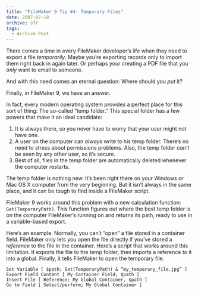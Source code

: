 ```yaml
---
title: "FileMaker 9 Tip #4: Temporary Files"
date: 2007-07-10
archive: sfr
tags: 
  - Archive Post
---
```


There comes a time in every FileMaker developer’s life when they need to export a file *temporarily*. Maybe you’re exporting records only to import them right back in again later. Or perhaps your creating a PDF file that you *only* want to email to someone.

And with this need comes an eternal question: Where should you *put* it?

Finally, in FileMaker 9, we have an answer.

In fact, every modern operating system provides a perfect place for this sort of thing: The so-called “temp folder.” This special folder has a few powers that make it an ideal candidate:

1. It is always there, so you never have to worry that your user might not have one.
2. A user on the computer can *always* write to his temp folder. There’s no need to stress about permissions problems. Also, the temp folder *can’t* be seen by any other user, so it’s secure.
3. Best of all, files in the temp folder are automatically deleted whenever the computer restarts.

The temp folder is nothing new. It’s been right there on your Windows or Mac OS X computer from the very beginning. But it isn’t always in the same place, and it can be tough to find inside a FileMaker script.

FileMaker 9 works around this problem with a new calculation function: `Get(TemporaryPath)`. This function figures out where the best temp folder is on the computer FileMaker’s running on and returns its path, ready to use in a variable-based export.

Here’s an example. Normally, you can’t “open” a file stored in a container field. FileMaker only lets you open the file directly if you’ve stored a *reference* to the file in the container. Here’s a script that works around this limitation. It exports the file to the temp folder, then imports a reference to it into a global. Finally, it tells FileMaker to open the temporary file. 

```
Set Variable [ $path; Get(TemporaryPath) & “my_temporary_file.jpg” ]
Export Field Content [ My Container Field; $path ]
Insert File [ Reference; My Global Container, $path ]
Go to Field [ Select/perform; My Global Container ]
```